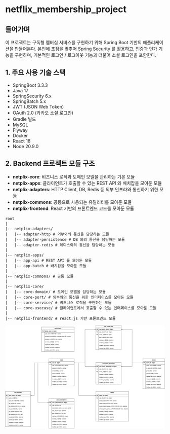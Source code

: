 # netflix_membership_project

## 들어가며

이 프로젝트는 구독형 멤버십 서비스를 구현하기 위해 Spring Boot 기반의 애플리케이션을 만들어본다. 본인에
초점을 맞추어 Spring Security 를 활용하고, 인증과 인가 기능을 구현하며, 기본적인 로그인 / 로그아웃 기능과
더불어 소셜 로그인을 포함한다.

## 1. 주요 사용 기술 스택

- SpringBoot 3.3.3
- Java 17
- SpringSecurity 6.x
- SpringBatch 5.x
- JWT (JSON Web Token)
- OAuth 2.0 (카카오 소셜 로그인)
- Gradle 빌드
- MySQL
- Flyway
- Docker
- React 18
- Node 20.9.0

## 2. Backend 프로젝트 모듈 구조

- **netplix-core**: 비즈니스 로직과 도메인 모델을 관리하는 기본 모듈
- **netplix-apps**: 클라이언트가 호출할 수 있는 REST API 와 배치잡을 모아둔 모듈
- **netplix-adapters**: HTTP Client, DB, Redis 등 외부 인프라와 통신하기 위한 모듈
- **netplix-commons**: 공통으로 사용되는 유틸리티를 모아둔 모듈
- **netplix-frontend**: React 기반의 프론트엔드 코드를 모아둔 모듈

```
root
|
|-- netplix-adapters/
|   |-- adapter-http # 외부와의 통신을 담당하는 모듈
|   |-- adapter-persistence # DB 와의 통신을 담당하는 모듈
|   |-- adapter-redis # 레디스와의 통신을 담당하는 모듈
|
|-- netplix-apps/
|   |-- app-api # REST API 를 모아둔 모듈
|   |-- app-batch # 배치잡을 모아둔 모듈
|
|-- netplix-commons/ # 공통 모듈
|
|-- netplix-core/
|   |-- core-domain/ # 도메인 모델을 담당하는 모듈
|   |-- core-port/ # 외부와의 통신을 위한 인터페이스를 모아둔 모듈
|   |-- core-service/ # 비즈니스 로직을 구현하는 모듈
|   |-- core-usecase/ # 클라이언트에서 호출할 수 있는 인터페이스를 모아둔 모듈
|
|-- netplix-frontend/ # react.js 기반 프론트엔드 모듈
```

![netflix_membership_erd.png](./netflix_membership_erd.png)
